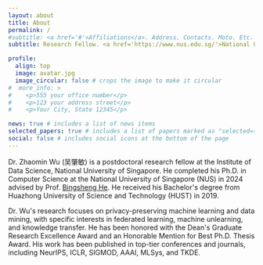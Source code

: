 ```yaml
---
layout: about
title: About
permalink: /
#subtitle: <a href='#'>Affiliations</a>. Address. Contacts. Moto. Etc.
subtitle: Research Fellow. <a href='https://www.nus.edu.sg/'>National University of Singapore</a>. zhaomin@nus.edu.sg

profile:
  align: top
  image: avatar.jpg
  image_circular: false # crops the image to make it circular
#  more_info: >
#    <p>555 your office number</p>
#    <p>123 your address street</p>
#    <p>Your City, State 12345</p>

news: true # includes a list of news items
selected_papers: true # includes a list of papers marked as "selected={true}"
social: false # includes social icons at the bottom of the page
---
```


Dr. Zhaomin Wu (吴肇敏) is a postdoctoral research fellow at the Institute of Data Science, National University of Singapore. He completed his Ph.D. in Computer Science at the National University of Singapore (NUS) in 2024 advised by Prof. [Bingsheng He](https://www.comp.nus.edu.sg/~hebs/). He received his Bachelor's degree from Huazhong University of Science and Technology (HUST) in 2019.

Dr. Wu's research focuses on privacy-preserving machine learning and data mining, with specific interests in federated learning, machine unlearning, and knowledge transfer. He has been honored with the Dean's Graduate Research Excellence Award and an Honorable Mention for Best Ph.D. Thesis Award. His work has been published in top-tier conferences and journals, including NeurIPS, ICLR, SIGMOD, AAAI, MLSys, and TKDE. 

